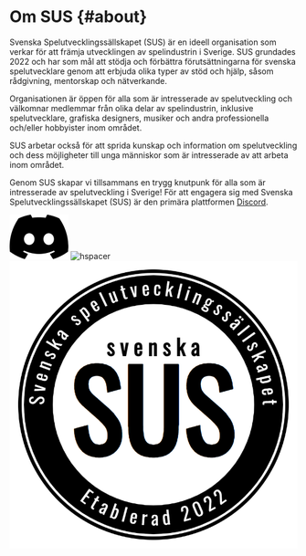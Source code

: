 # Om SUS {#about}

Svenska Spelutvecklingssällskapet (SUS) är en ideell organisation som verkar för att främja utvecklingen av spelindustrin i Sverige. SUS grundades 2022 och har som mål att stödja och förbättra förutsättningarna för svenska spelutvecklare genom att erbjuda olika typer av stöd och hjälp, såsom rådgivning, mentorskap och nätverkande.

Organisationen är öppen för alla som är intresserade av spelutveckling och välkomnar medlemmar från olika delar av spelindustrin, inklusive spelutvecklare, grafiska designers, musiker och andra professionella och/eller hobbyister inom området.

SUS arbetar också för att sprida kunskap och information om spelutveckling och dess möjligheter till unga människor som är intresserade av att arbeta inom området.

Genom SUS skapar vi tillsammans en trygg knutpunk för alla som är intresserade av spelutveckling i Sverige! För att engagera sig med Svenska Spelutvecklingssällskapet (SUS) är den primära plattformen [Discord](./test).

![medium](./discord-mark-black.png) ![hspacer](1em) ![medium](./sus-logo.png)
